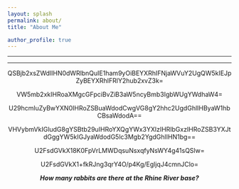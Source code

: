 ```yaml
---
layout: splash
permalink: about/
title: "About Me"

author_profile: true
---
```


---

---
<!--
<div style="display: flex; justify-content: center; align-items: center; height: 100vh; background-color: rgba(141, 247, 231, 0.29); border-radius: 37px;">
    <iframe src="https://vlink.cc/march7th" frameborder="0" style="width: 100%; height: 100%; border-radius: 37px;" scrolling="no"></iframe>
</div> 
-->



<div align='center'>

QSBjb2xsZWdlIHN0dWRlbnQuIE1ham9yOiBEYXRhIFNjaWVuY2UgQW5kIEJpZyBEYXRhIFRlY2hub2xvZ3k=

VW5mb2xkIHRoaXMgcGFpciBvZiB3aW5ncyBmb3IgbWUgYWdhaW4=

U29hcmluZyBwYXN0IHRoZSBuaWdodCwgVG8gY2hhc2UgdGhlIHByaW1hbCBsaWdodA==

VHVybmVkIGludG8gYSBtb29uIHRoYXQgYWx3YXlzIHRlbGxzIHRoZSB3YXJtdGggYW5kIGJyaWdodG5lc3Mgb2YgdGhlIHN1bg==

U2FsdGVkX18K0FpVrLMWDqsuNsxqfyNsWY4g41sQSlw=

U2FsdGVkX1+fkRJng3qrY4O/p4Kg/EgljqJ4cmnJClo=

**_How many rabbits are there at the Rhine River base?_**

</div> 
